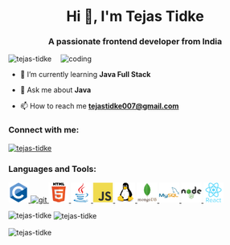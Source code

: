 <h1 align="center">Hi 👋, I'm Tejas Tidke</h1>
<h3 align="center">A passionate frontend developer from India</h3>

<img align ="right" alt ="coding" width="400" src="https://github.com/user-attachments/assets/02673688-4b0f-40e6-9ba6-3a0a1eaa6645">

<p align="left"> <img src="https://komarev.com/ghpvc/?username=tejas-tidke&label=Profile%20views&color=0e75b6&style=flat" alt="tejas-tidke" /> </p>

- 🌱 I’m currently learning **Java Full Stack**

- 💬 Ask me about **Java**

- 📫 How to reach me **tejastidke007@gmail.com**

<h3 align="left">Connect with me:</h3>
<p align="left">
<a href="https://linkedin.com/in/tejas-tidke" target="blank"><img align="center" src="https://raw.githubusercontent.com/rahuldkjain/github-profile-readme-generator/master/src/images/icons/Social/linked-in-alt.svg" alt="tejas-tidke" height="30" width="40" /></a>
</p>

<h3 align="left">Languages and Tools:</h3>
<p align="left"> <a href="https://www.cprogramming.com/" target="_blank" rel="noreferrer"> <img src="https://raw.githubusercontent.com/devicons/devicon/master/icons/c/c-original.svg" alt="c" width="40" height="40"/> </a> <a href="https://git-scm.com/" target="_blank" rel="noreferrer"> <img src="https://www.vectorlogo.zone/logos/git-scm/git-scm-icon.svg" alt="git" width="40" height="40"/> </a> <a href="https://www.w3.org/html/" target="_blank" rel="noreferrer"> <img src="https://raw.githubusercontent.com/devicons/devicon/master/icons/html5/html5-original-wordmark.svg" alt="html5" width="40" height="40"/> </a> <a href="https://www.java.com" target="_blank" rel="noreferrer"> <img src="https://raw.githubusercontent.com/devicons/devicon/master/icons/java/java-original.svg" alt="java" width="40" height="40"/> </a> <a href="https://developer.mozilla.org/en-US/docs/Web/JavaScript" target="_blank" rel="noreferrer"> <img src="https://raw.githubusercontent.com/devicons/devicon/master/icons/javascript/javascript-original.svg" alt="javascript" width="40" height="40"/> </a> <a href="https://www.linux.org/" target="_blank" rel="noreferrer"> <img src="https://raw.githubusercontent.com/devicons/devicon/master/icons/linux/linux-original.svg" alt="linux" width="40" height="40"/> </a> <a href="https://www.mongodb.com/" target="_blank" rel="noreferrer"> <img src="https://raw.githubusercontent.com/devicons/devicon/master/icons/mongodb/mongodb-original-wordmark.svg" alt="mongodb" width="40" height="40"/> </a> <a href="https://www.mysql.com/" target="_blank" rel="noreferrer"> <img src="https://raw.githubusercontent.com/devicons/devicon/master/icons/mysql/mysql-original-wordmark.svg" alt="mysql" width="40" height="40"/> </a> <a href="https://nodejs.org" target="_blank" rel="noreferrer"> <img src="https://raw.githubusercontent.com/devicons/devicon/master/icons/nodejs/nodejs-original-wordmark.svg" alt="nodejs" width="40" height="40"/> </a> <a href="https://reactjs.org/" target="_blank" rel="noreferrer"> <img src="https://raw.githubusercontent.com/devicons/devicon/master/icons/react/react-original-wordmark.svg" alt="react" width="40" height="40"/> </a> </p>

<p><img align="left" src="https://github-readme-stats.vercel.app/api/top-langs?username=tejas-tidke&show_icons=true&locale=en&layout=compact" alt="tejas-tidke" /></p>

<p>&nbsp;<img align="center" src="https://github-readme-stats.vercel.app/api?username=tejas-tidke&show_icons=true&locale=en" alt="tejas-tidke" /></p>

<p><img align="center" src="https://github-readme-streak-stats.herokuapp.com/?user=tejas-tidke&" alt="tejas-tidke" /></p>
